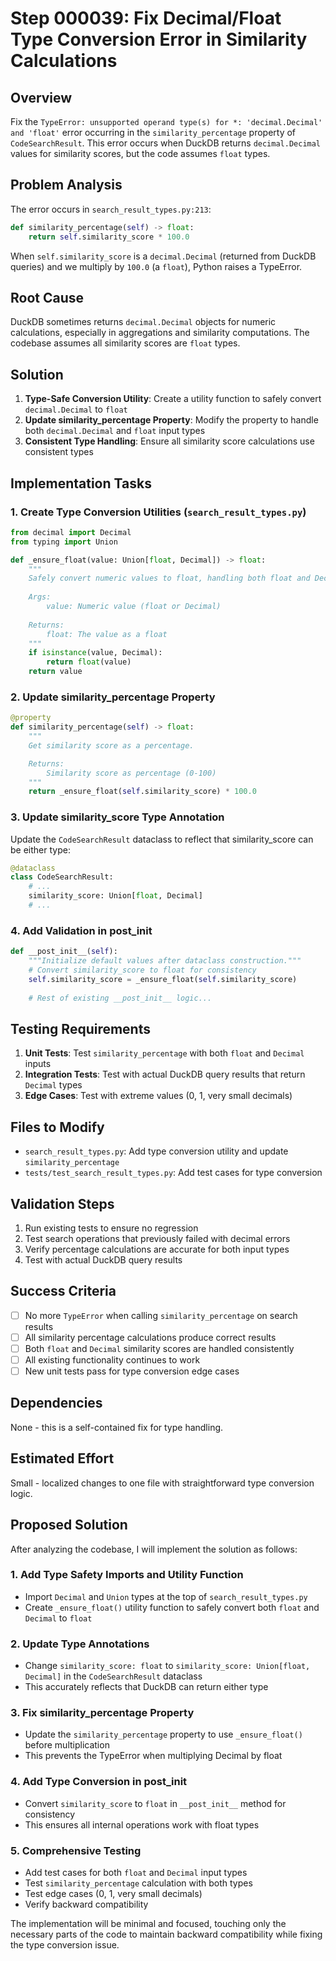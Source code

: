 # Step 000039: Fix Decimal/Float Type Conversion Error in Similarity Calculations

## Overview

Fix the `TypeError: unsupported operand type(s) for *: 'decimal.Decimal' and 'float'` error occurring in the `similarity_percentage` property of `CodeSearchResult`. This error occurs when DuckDB returns `decimal.Decimal` values for similarity scores, but the code assumes `float` types.

## Problem Analysis

The error occurs in `search_result_types.py:213`:
```python
def similarity_percentage(self) -> float:
    return self.similarity_score * 100.0
```

When `self.similarity_score` is a `decimal.Decimal` (returned from DuckDB queries) and we multiply by `100.0` (a `float`), Python raises a TypeError.

## Root Cause

DuckDB sometimes returns `decimal.Decimal` objects for numeric calculations, especially in aggregations and similarity computations. The codebase assumes all similarity scores are `float` types.

## Solution

1. **Type-Safe Conversion Utility**: Create a utility function to safely convert `decimal.Decimal` to `float`
2. **Update similarity_percentage Property**: Modify the property to handle both `decimal.Decimal` and `float` input types
3. **Consistent Type Handling**: Ensure all similarity score calculations use consistent types

## Implementation Tasks

### 1. Create Type Conversion Utilities (`search_result_types.py`)

```python
from decimal import Decimal
from typing import Union

def _ensure_float(value: Union[float, Decimal]) -> float:
    """
    Safely convert numeric values to float, handling both float and Decimal types.
    
    Args:
        value: Numeric value (float or Decimal)
        
    Returns:
        float: The value as a float
    """
    if isinstance(value, Decimal):
        return float(value)
    return value
```

### 2. Update similarity_percentage Property

```python
@property
def similarity_percentage(self) -> float:
    """
    Get similarity score as a percentage.

    Returns:
        Similarity score as percentage (0-100)
    """
    return _ensure_float(self.similarity_score) * 100.0
```

### 3. Update similarity_score Type Annotation

Update the `CodeSearchResult` dataclass to reflect that similarity_score can be either type:

```python
@dataclass
class CodeSearchResult:
    # ...
    similarity_score: Union[float, Decimal]
    # ...
```

### 4. Add Validation in __post_init__

```python
def __post_init__(self):
    """Initialize default values after dataclass construction."""
    # Convert similarity_score to float for consistency
    self.similarity_score = _ensure_float(self.similarity_score)
    
    # Rest of existing __post_init__ logic...
```

## Testing Requirements

1. **Unit Tests**: Test `similarity_percentage` with both `float` and `Decimal` inputs
2. **Integration Tests**: Test with actual DuckDB query results that return `Decimal` types
3. **Edge Cases**: Test with extreme values (0, 1, very small decimals)

## Files to Modify

- `search_result_types.py`: Add type conversion utility and update `similarity_percentage`
- `tests/test_search_result_types.py`: Add test cases for type conversion

## Validation Steps

1. Run existing tests to ensure no regression
2. Test search operations that previously failed with decimal errors
3. Verify percentage calculations are accurate for both input types
4. Test with actual DuckDB query results

## Success Criteria

- [ ] No more `TypeError` when calling `similarity_percentage` on search results
- [ ] All similarity percentage calculations produce correct results
- [ ] Both `float` and `Decimal` similarity scores are handled consistently
- [ ] All existing functionality continues to work
- [ ] New unit tests pass for type conversion edge cases

## Dependencies

None - this is a self-contained fix for type handling.

## Estimated Effort

Small - localized changes to one file with straightforward type conversion logic.

## Proposed Solution

After analyzing the codebase, I will implement the solution as follows:

### 1. Add Type Safety Imports and Utility Function
- Import `Decimal` and `Union` types at the top of `search_result_types.py`
- Create `_ensure_float()` utility function to safely convert both `float` and `Decimal` to `float`

### 2. Update Type Annotations
- Change `similarity_score: float` to `similarity_score: Union[float, Decimal]` in the `CodeSearchResult` dataclass
- This accurately reflects that DuckDB can return either type

### 3. Fix similarity_percentage Property
- Update the `similarity_percentage` property to use `_ensure_float()` before multiplication
- This prevents the TypeError when multiplying Decimal by float

### 4. Add Type Conversion in __post_init__
- Convert `similarity_score` to `float` in `__post_init__` method for consistency
- This ensures all internal operations work with float types

### 5. Comprehensive Testing
- Add test cases for both `float` and `Decimal` input types
- Test `similarity_percentage` calculation with both types
- Test edge cases (0, 1, very small decimals)
- Verify backward compatibility

The implementation will be minimal and focused, touching only the necessary parts of the code to maintain backward compatibility while fixing the type conversion issue.
